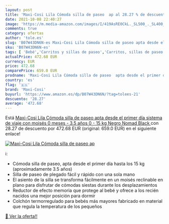 ```yaml
---
layout: post
title: 'Maxi-Cosi Lila Cómoda silla de paseo  ap al 28.27 % de descuento'
date: 2021-10-08 22:40:27
image: 'https://m.media-amazon.com/images/I/419AsRE0CkL._SL500_._SL400_.jpg'
comments: true
category: ofertas
author: 'tole.es'
slug: 'B07W43DN6N-es Maxi-Cosi Lila Cómoda silla de paseo apta desde el primer...'
sku: 'B07W43DN6N-es'
tags: [ 'Bebé','Carritos y sillas de paseo','Carritos, sillas de paseo y accesorios','Sillas de paseo','maxi-cosi', ]
actualPrice: 472.68 EUR
currency: EUR
price: 472.68
comparePrice: 659.0 EUR
prodname: 'Maxi-Cosi Lila Cómoda silla de paseo  apta desde el primer día  sistema de viaje con moisés  0 meses - 3.5 años  0 - 15 kg  Negro  Nomad Black '
country: 'es'
flag: '🇪🇸'
brand: 'Maxi-Cosi'
buyurl: 'https://www.amazon.es/dp/B07W43DN6N/?tag=tolees-21'
descuento: '28.27'
average: '472.68'
---
```


Está [Maxi-Cosi Lila Cómoda silla de paseo  apta desde el primer día  sistema de viaje con moisés  0 meses - 3.5 años  0 - 15 kg  Negro  Nomad Black ](https://www.amazon.es/dp/B07W43DN6N/?tag=tolees-21) con 28.27 de descuento por 472.68 EUR (original: 659.0 EUR) en el siguiente enlace!

[![Maxi-Cosi Lila Cómoda silla de paseo  ap](https://m.media-amazon.com/images/I/419AsRE0CkL._SL500_._SL400_.jpg)](https://www.amazon.es/dp/B07W43DN6N/?tag=tolees-21)

ℹ️:

- Cómoda silla de paseo, apta desde el primer día hasta los 15 kg (aproximadamente 3.5 años)
- Silla de paseo de plegado fácil y rápido con una sola mano
- El asiento de la silla se transforma fácilmente en un moisés reclinable en plano para disfrutar de cómodas siestas durante los desplazamientos
- Reductor de efecto memoria que protege al bebé y ofrece a los recién nacidos una mejor posición para dormir
- Colchón termorregulado para bebés más mayores fabricado en material que regula la temperatura de los pequeños

[🛒 Ver la oferta!!](https://www.amazon.es/dp/B07W43DN6N/?tag=tolees-21)
